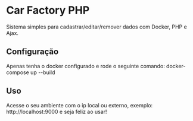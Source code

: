 # Car Factory PHP

Sistema simples para cadastrar/editar/remover dados com Docker, PHP e Ajax.

## Configuração

Apenas tenha o docker configurado e rode o seguinte comando: docker-compose up --build


## Uso

Acesse o seu ambiente com o ip local ou externo, exemplo: http://localhost:9000 e seja feliz ao usar!
